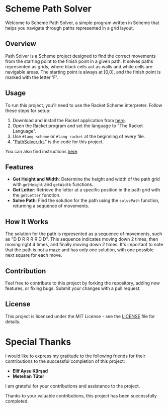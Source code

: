 # Scheme Path Solver

Welcome to Scheme Path Solver, a simple program written in Scheme that helps you navigate through paths represented in a grid layout.

## Overview

Path Solver is a Scheme project designed to find the correct movements from the starting point to the finish point in a given path. It solves paths represented as grids, where black cells act as walls and white cells are navigable areas. The starting point is always at [0,0], and the finish point is marked with the letter 'F'.

## Usage

To run this project, you'll need to use the Racket Scheme interpreter. Follow these steps for setup:
1. Download and install the Racket application from [here](https://download.racket-lang.org/).
2. Open the Racket program and set the language to "The Racket Language".
3. Use `#lang scheme` or `#lang racket` at the beginning of every file.
4. "[PathSolver.rkt](PathSolver.rkt)." is the code for this project.

You can also find instructions [here](Path%20Solver%20Instructions.pdf).


## Features

- **Get Height and Width**: Determine the height and width of the path grid with `getHeight` and `getWidth` functions.
- **Get Letter**: Retrieve the letter at a specific position in the path grid with the `getLetter` function.
- **Solve Path**: Find the solution for the path using the `solvePath` function, returning a sequence of movements.

## How It Works

The solution for the path is represented as a sequence of movements, such as "D D R R R R D D". This sequence indicates moving down 2 times, then moving right 4 times, and finally moving down 2 times. It's important to note that the path is not a maze and has only one solution, with one possible next square for each move.

## Contribution

Feel free to contribute to this project by forking the repository, adding new features, or fixing bugs. Submit your changes with a pull request.
## License

This project is licensed under the MIT License - see the [LICENSE](LICENSE) file for details.
# Special Thanks

I would like to express my gratitude to the following friends for their contributions to the successful completion of this project:

- **Elif Aysu Kürşad**
- **Metehan Tüter**
  
I am grateful for your contributions and assistance to the project.

Thanks to your valuable contributions, this project has been successfully completed.
